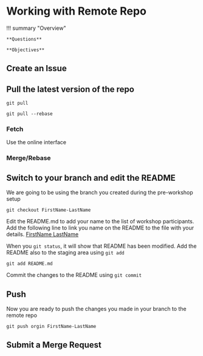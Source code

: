 # Working with Remote Repo

!!! summary "Overview" 

    **Questions**
  
    **Objectives** 
  
   

## Create an Issue

## Pull the latest version of the repo

```
git pull
```

```
git pull --rebase
```

### Fetch

Use the online interface

### Merge/Rebase

## Switch to your branch and edit the README

We are going to be using the branch you created during the pre-workshop setup

```
git checkout FirstName-LastName
```

Edit the README.md to add your name to the list of workshop participants. Add the following line to link you name on the README to the file with your details.
[FirstName LastName](FirstName-LastName.md)

When you `git status`, it will show that README has been modified. Add the README also to the staging area using `git add`

```
git add README.md
```

Commit the changes to the README using `git commit`

## Push

Now you are ready to push the changes you made in your branch to the remote repo

```
git push orgin FirstName-LastName
```

## Submit a Merge Request


